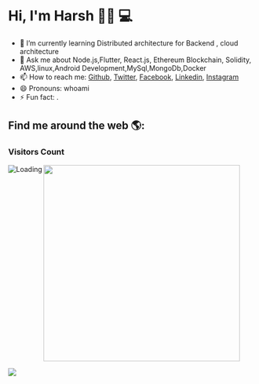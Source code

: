  # Hi, I'm Harsh 👋🏾 💻

- 🌱 I’m currently learning Distributed architecture for Backend , cloud architecture
- 💬 Ask me about  Node.js,Flutter, React.js, Ethereum Blockchain, Solidity, AWS,linux,Android Development,MySql,MongoDb,Docker
- 📫 How to reach me: [Github](https://github.com/harsh6768), [Twitter](https://twitter.com/C5harsh), [Facebook](https://www.facebook.com/profile.php?id=100007966668519), [Linkedin](https://www.linkedin.com/in/harsh-chaurasiya-933826137/), [Instagram](https://www.instagram.com/_harsh.chaurasiya_/)
- 😄 Pronouns: whoami
- ⚡ Fun fact: .

## Find me around the web 🌎:


<!--
**harsh6768/harsh6768** is a ✨ _special_ ✨ repository because its `README.md` (this file) appears on your GitHub profile.

Here are some ideas to get you started:

- 🔭 I’m currently working on ...
- 🌱 I’m currently learning ...
- 👯 I’m looking to collaborate on ...
- 🤔 I’m looking for help with ...
- 💬 Ask me about ...
- 📫 How to reach me: ...
- 😄 Pronouns: ...
- ⚡ Fun fact: ...
-->

### Visitors Count
<img align="left" src = "https://profile-counter.glitch.me/harsh6768/count.svg" alt ="Loading">


<img width="400" src="https://github-readme-stats.vercel.app/api?username=harsh6768&show_icons=true&hide_border=true&theme=tokyonight">

 

![](https://skillicons.dev/icons?i=js,nodejs,docker,mysql,mongodb,aws,graphql,react,git,firebase,linux,redis,flutter,wordpress&perline=6)


